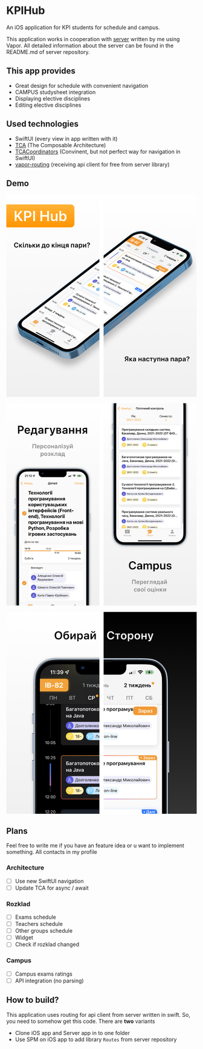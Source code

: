 # KPIHub

An iOS application for KPI students for schedule and campus.

This application works in cooperation with [server](https://github.com/ddanilyuk/KPIHubServer) written by me using Vapor. All detailed information about the server can be found in the README.md of server repository.

## This app provides

- Great design for schedule with convenient navigation
- CAMPUS studysheet integration
- Displaying elective disciplines
- Editing elective disciplines

##  Used technologies

- SwiftUI (every view in app written with it)
- [TCA](https://github.com/pointfreeco/swift-composable-architecture) (The Composable Architecture)
- [TCACoordinators](https://github.com/johnpatrickmorgan/TCACoordinators) (Convinent, but not perfect way for navigation in SwiftUI)
- [vapor-routing](https://github.com/pointfreeco/vapor-routing) (receiving api client for free from server library)

## Demo

![1](images/1.png)


![2](images/2.png)


![3](images/3.png)


## Plans

Feel free to write me if you have an feature idea or u want to implement something. All contacts in my profile

### Architecture

- [ ] Use new SwiftUI navigation
- [ ] Update TCA for async / await

### Rozklad

- [ ] Exams schedule
- [ ] Teachers schedule
- [ ] Other groups schedule
- [ ] Widget
- [ ] Check if rozklad changed

### Campus

- [ ] Campus exams ratings
- [ ] API integration (no parsing)

## How to build?

This application uses routing for api client from server written in swift. So, you need to somehow get this code. There are **two** variants

- Clone iOS app and Server app in to one folder
- Use SPM on iOS app to add library `Routes` from server repository